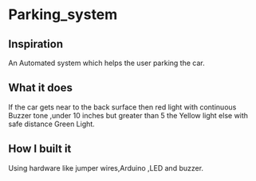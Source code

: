 # Parking_system
## Inspiration
An Automated system which helps the user parking the car.

## What it does
If the car gets near to the back surface then red light with continuous Buzzer tone ,under 10 inches but greater than 5 the Yellow light else with safe distance Green Light.
## How I built it
Using hardware like jumper wires,Arduino ,LED and buzzer.
